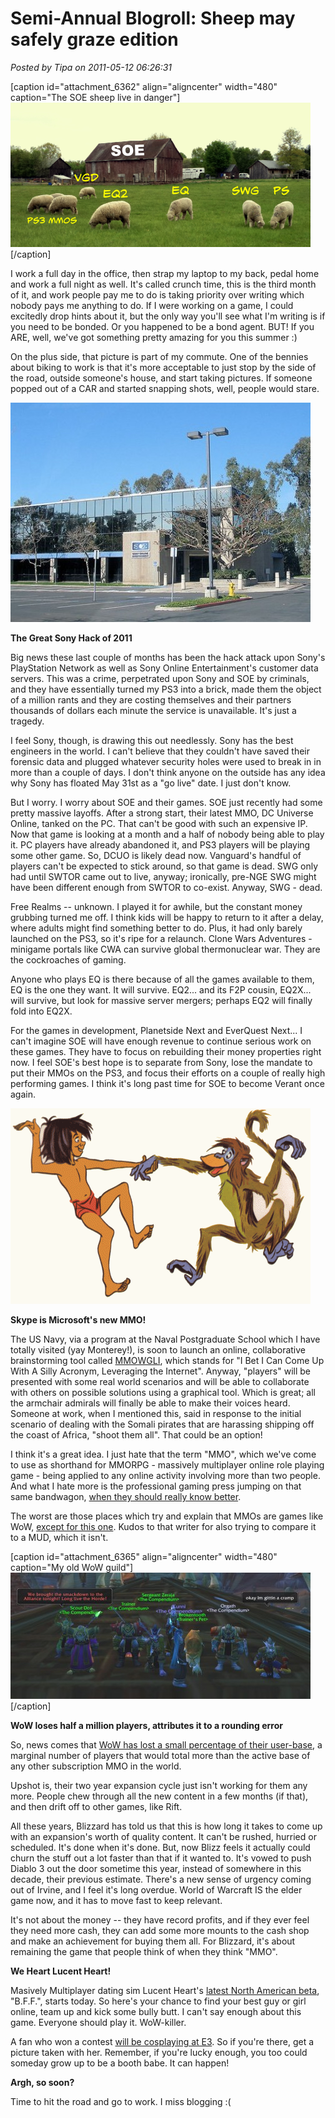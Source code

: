 # Semi-Annual Blogroll: Sheep may safely graze edition

*Posted by Tipa on 2011-05-12 06:26:31*

[caption id="attachment\_6362" align="aligncenter" width="480" caption="The SOE sheep live in danger"][![](../../../uploads/2011/05/sheep2.png "The SOE sheep live in danger")](../../../uploads/2011/05/sheep2.png)[/caption]

I work a full day in the office, then strap my laptop to my back, pedal home and work a full night as well. It's called crunch time, this is the third month of it, and work people pay me to do is taking priority over writing which nobody pays me anything to do. If I were working on a game, I could excitedly drop hints about it, but the only way you'll see what I'm writing is if you need to be bonded. Or you happened to be a bond agent. BUT! If you ARE, well, we've got something pretty amazing for you this summer :)

On the plus side, that picture is part of my commute. One of the bennies about biking to work is that it's more acceptable to just stop by the side of the road, outside someone's house, and start taking pictures. If someone popped out of a CAR and started snapping shots, well, people would stare.

[![](../../../uploads/2011/05/sony-online-entertainment-office-480x351.jpg "Sony Online Entertainment")](../../../uploads/2011/05/sony-online-entertainment-office.jpg)

**The Great Sony Hack of 2011**

Big news these last couple of months has been the hack attack upon Sony's PlayStation Network as well as Sony Online Entertainment's customer data servers. This was a crime, perpetrated upon Sony and SOE by criminals, and they have essentially turned my PS3 into a brick, made them the object of a million rants and they are costing themselves and their partners thousands of dollars each minute the service is unavailable. It's just a tragedy.

I feel Sony, though, is drawing this out needlessly. Sony has the best engineers in the world. I can't believe that they couldn't have saved their forensic data and plugged whatever security holes were used to break in in more than a couple of days. I don't think anyone on the outside has any idea why Sony has floated May 31st as a "go live" date. I just don't know.

But I worry. I worry about SOE and their games. SOE just recently had some pretty massive layoffs. After a strong start, their latest MMO, DC Universe Online, tanked on the PC. That can't be good with such an expensive IP. Now that game is looking at a month and a half of nobody being able to play it. PC players have already abandoned it, and PS3 players will be playing some other game. So, DCUO is likely dead now. Vanguard's handful of players can't be expected to stick around, so that game is dead. SWG only had until SWTOR came out to live, anyway; ironically, pre-NGE SWG might have been different enough from SWTOR to co-exist. Anyway, SWG - dead. 

Free Realms -- unknown. I played it for awhile, but the constant money grubbing turned me off. I think kids will be happy to return to it after a delay, where adults might find something better to do. Plus, it had only barely launched on the PS3, so it's ripe for a relaunch. Clone Wars Adventures - minigame portals like CWA can survive global thermonuclear war. They are the cockroaches of gaming.

Anyone who plays EQ is there because of all the games available to them, EQ is the one they want. It will survive. EQ2... and its F2P cousin, EQ2X... will survive, but look for massive server mergers; perhaps EQ2 will finally fold into EQ2X.

For the games in development, Planetside Next and EverQuest Next... I can't imagine SOE will have enough revenue to continue serious work on these games. They have to focus on rebuilding their money properties right now. I feel SOE's best hope is to separate from Sony, lose the mandate to put their MMOs on the PS3, and focus their efforts on a couple of really high performing games. I think it's long past time for SOE to become Verant once again.

[![](../../../uploads/2011/05/mowgli-dance-480x313.gif "Mowgli")](../../../uploads/2011/05/mowgli-dance.gif)

**Skype is Microsoft's new MMO!**

The US Navy, via a program at the Naval Postgraduate School which I have totally visited (yay Monterey!), is soon to launch an online, collaborative brainstorming tool called [MMOWGLI](http://mmowgli.nps.edu/mmowgli), which stands for "I Bet I Can Come Up With A Silly Acronym, Leveraging the Internet". Anyway, "players" will be presented with some real world scenarios and will be able to collaborate with others on possible solutions using a graphical tool. Which is great; all the armchair admirals will finally be able to make their voices heard. Someone at work, when I mentioned this, said in response to the initial scenario of dealing with the Somali pirates that are harassing shipping off the coast of Africa, "shoot them all". That could be an option!

I think it's a great idea. I just hate that the term "MMO", which we've come to use as shorthand for MMORPG - massively multiplayer online role playing game - being applied to any online activity involving more than two people. And what I hate more is the professional gaming press jumping on that same bandwagon, [when they should really know better](http://massively.joystiq.com/2011/05/11/u-s-navy-fights-piracy-with-mmos/).

The worst are those places which try and explain that MMOs are games like WoW, [except for this one](http://techland.time.com/2011/05/11/warcraft-for-real-u-s-navy-launching-mmo-game-to-help-catch-pirates/). Kudos to that writer for also trying to compare it to a MUD, which it isn't.

[caption id="attachment\_6365" align="aligncenter" width="480" caption="My old WoW guild"][![](../../../uploads/2011/05/57c496b635305b23ef5a52149cfdbbf6-480x202.jpg "My old WoW guild")](../../../uploads/2011/05/57c496b635305b23ef5a52149cfdbbf6.jpg)[/caption]

**WoW loses half a million players, attributes it to a rounding error**

So, news comes that [WoW has lost a small percentage of their user-base](http://www.pcgamer.com/2011/05/09/world-of-warcraft-subscriptions-decline-slightly-to-11-4-million-worldwide-new-premium-mount-soon/), a marginal number of players that would total more than the active base of any other subscription MMO in the world.

Upshot is, their two year expansion cycle just isn't working for them any more. People chew through all the new content in a few months (if that), and then drift off to other games, like Rift.

All these years, Blizzard has told us that this is how long it takes to come up with an expansion's worth of quality content. It can't be rushed, hurried or scheduled. It's done when it's done. But, now Blizz feels it actually could churn the stuff out a lot faster than that if it wanted to. It's vowed to push Diablo 3 out the door sometime this year, instead of somewhere in this decade, their previous estimate. There's a new sense of urgency coming out of Irvine, and I feel it's long overdue. World of Warcraft IS the elder game now, and it has to move fast to keep relevant.

It's not about the money -- they have record profits, and if they ever feel they need more cash, they can add some more mounts to the cash shop and make an achievement for buying them all. For Blizzard, it's about remaining the game that people think of when they think "MMO".



**We Heart Lucent Heart!**

Masively Multiplayer dating sim Lucent Heart's [latest North American beta](http://www.lucentheart.com/news.aspx?nid=57), "B.F.F.", starts today. So here's your chance to find your best guy or girl online, team up and kick some bully butt. I can't say enough about this game. Everyone should play it. WoW-killer.

A fan who won a contest [will be cosplaying at E3](http://www.lucentheart.com/events/E3_2011_5_3/default.html). So if you're there, get a picture taken with her. Remember, if you're lucky enough, you too could someday grow up to be a booth babe. It can happen!

**Argh, so soon?**

Time to hit the road and go to work. I miss blogging :(

